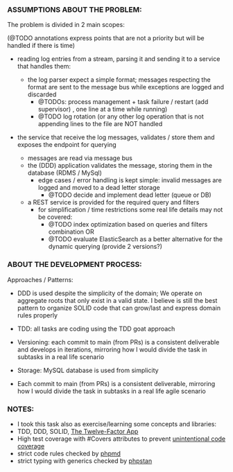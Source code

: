
### ASSUMPTIONS ABOUT THE PROBLEM:
The problem is divided in 2 main scopes:

(@TODO annotations express points that are not a priority but will be handled if there is time)

- reading log entries from a stream, parsing it and sending it to a service that handles them:
  - the log parser expect a simple format; messages respecting the format are sent to the message
bus while exceptions are logged and discarded 
    - @TODOs: process management + task failure / restart (add supervisor) 
, one line at a time while running)
    - @TODO log rotation (or any other log operation that is not appending lines to the file are NOT handled 

- the service that receive the log messages, validates / store them and exposes the endpoint for querying 
  - messages are read via message bus 
  - the (DDD) application validates the message, storing them in the database (RDMS / MySql)
    - edge cases / error handling is kept simple: invalid messages are logged and moved to a dead letter storage 
      - @TODO decide and implement dead letter (queue or DB) 
  - a REST service is provided for the required query and filters
    - for simplification / time restrictions some real life details may not be covered:
        - @TODO index optimization based on queries and filters combination OR
        - @TODO evaluate ElasticSearch as a better alternative for the dynamic querying (provide 2 versions?)

### ABOUT THE DEVELOPMENT PROCESS:

Approaches / Patterns: 
 - DDD is used despite the simplicity of the domain; We operate on aggregate roots that only exist in a valid state.
I believe is still the best pattern to organize SOLID code that can grow/last and express domain rules properly
 - TDD: all tasks are coding using the TDD goat approach
 - Versioning: each commit to main (from PRs) is a consistent deliverable and develops in iterations, mirroring how I
would divide the task in subtasks in a real life scenario
 - Storage: MySQL database is used from simplicity 

- Each commit to main (from PRs) is a consistent deliverable, mirroring how I would divide
the task in subtasks in a real life agile scenario

### NOTES: 

- I took this task also as exercise/learning some concepts and libraries: 
 - TDD, DDD, SOLID, [The Twelve-Factor App](https://12factor.net) 
 - High test coverage with #Covers attributes to prevent [unintentional code coverage](https://docs.phpunit.de/en/10.2/risky-tests.html#risky-tests-unintentionally-covered-code)
 - strict code rules checked by [phpmd](phpmd.xml) 
 - strict typing with generics checked by [phpstan](phpstan.neon)
